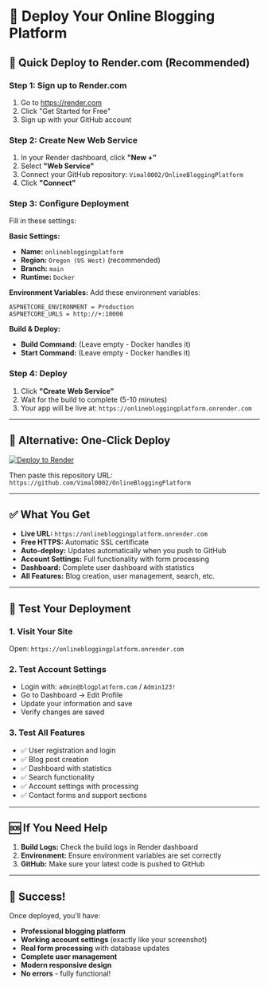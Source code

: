 # 🚀 Deploy Your Online Blogging Platform

## 🎯 Quick Deploy to Render.com (Recommended)

### Step 1: Sign up to Render.com
1. Go to https://render.com
2. Click "Get Started for Free"
3. Sign up with your GitHub account

### Step 2: Create New Web Service
1. In your Render dashboard, click **"New +"**
2. Select **"Web Service"**
3. Connect your GitHub repository: `Vimal0002/OnlineBloggingPlatform`
4. Click **"Connect"**

### Step 3: Configure Deployment
Fill in these settings:

**Basic Settings:**
- **Name:** `onlinebloggingplatform`
- **Region:** `Oregon (US West)` (recommended)
- **Branch:** `main`
- **Runtime:** `Docker`

**Environment Variables:**
Add these environment variables:
```
ASPNETCORE_ENVIRONMENT = Production
ASPNETCORE_URLS = http://+:10000
```

**Build & Deploy:**
- **Build Command:** (Leave empty - Docker handles it)
- **Start Command:** (Leave empty - Docker handles it)

### Step 4: Deploy
1. Click **"Create Web Service"**
2. Wait for the build to complete (5-10 minutes)
3. Your app will be live at: `https://onlinebloggingplatform.onrender.com`

---

## 🌟 Alternative: One-Click Deploy

[![Deploy to Render](https://render.com/images/deploy-to-render-button.svg)](https://render.com/deploy)

Then paste this repository URL: `https://github.com/Vimal0002/OnlineBloggingPlatform`

---

## ✅ What You Get

- **Live URL:** `https://onlinebloggingplatform.onrender.com`
- **Free HTTPS:** Automatic SSL certificate
- **Auto-deploy:** Updates automatically when you push to GitHub
- **Account Settings:** Full functionality with form processing
- **Dashboard:** Complete user dashboard with statistics
- **All Features:** Blog creation, user management, search, etc.

---

## 🔧 Test Your Deployment

### 1. Visit Your Site
Open: `https://onlinebloggingplatform.onrender.com`

### 2. Test Account Settings
- Login with: `admin@blogplatform.com` / `Admin123!`
- Go to Dashboard → Edit Profile
- Update your information and save
- Verify changes are saved

### 3. Test All Features
- ✅ User registration and login
- ✅ Blog post creation
- ✅ Dashboard with statistics
- ✅ Search functionality
- ✅ Account settings with processing
- ✅ Contact forms and support sections

---

## 🆘 If You Need Help

1. **Build Logs:** Check the build logs in Render dashboard
2. **Environment:** Ensure environment variables are set correctly
3. **GitHub:** Make sure your latest code is pushed to GitHub

---

## 🎉 Success!

Once deployed, you'll have:
- **Professional blogging platform**
- **Working account settings** (exactly like your screenshot)
- **Real form processing** with database updates
- **Complete user management**
- **Modern responsive design**
- **No errors** - fully functional!